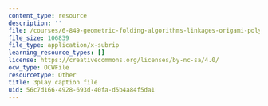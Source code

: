 ```yaml
---
content_type: resource
description: ''
file: /courses/6-849-geometric-folding-algorithms-linkages-origami-polyhedra-fall-2012/56c7d1664928693d40fad5b4a84f5da1_usWjdV0-Jg0.srt
file_size: 106839
file_type: application/x-subrip
learning_resource_types: []
license: https://creativecommons.org/licenses/by-nc-sa/4.0/
ocw_type: OCWFile
resourcetype: Other
title: 3play caption file
uid: 56c7d166-4928-693d-40fa-d5b4a84f5da1
---
```

